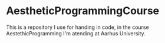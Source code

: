 # AestheticProgrammingCourse

This is a repository I use for handing in code, in the course AestethicProgramming I'm atending at Aarhus University.
